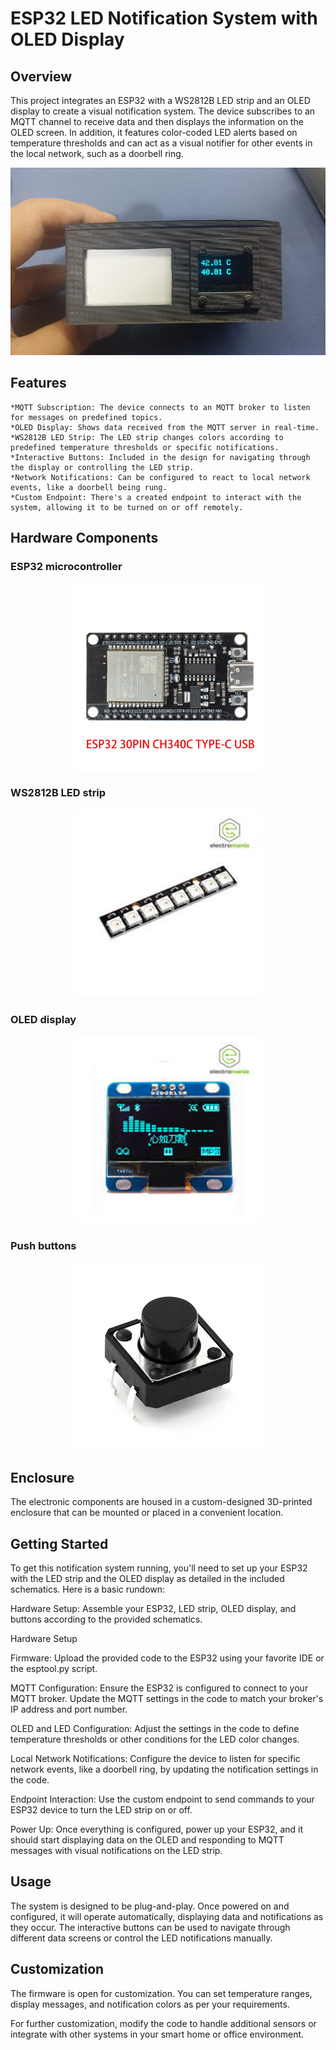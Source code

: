 # ESP32 LED Notification System with OLED Display

## Overview

This project integrates an ESP32 with a WS2812B LED strip and an OLED display to create a visual notification system. The device subscribes to an MQTT channel to receive data and then displays the information on the OLED screen. In addition, it features color-coded LED alerts based on temperature thresholds and can act as a visual notifier for other events in the local network, such as a doorbell ring.

<p align="center">
<img src="./images/frontal.png" height="300">
</p>

## Features

    *MQTT Subscription: The device connects to an MQTT broker to listen for messages on predefined topics.
    *OLED Display: Shows data received from the MQTT server in real-time.
    *WS2812B LED Strip: The LED strip changes colors according to predefined temperature thresholds or specific notifications.
    *Interactive Buttons: Included in the design for navigating through the display or controlling the LED strip.
    *Network Notifications: Can be configured to react to local network events, like a doorbell being rung.
    *Custom Endpoint: There's a created endpoint to interact with the system, allowing it to be turned on or off remotely.

## Hardware Components

### ESP32 microcontroller

<p align="center">
<img src="./images/esp32.png" height="300">
</p>

### WS2812B LED strip

<p align="center">
<img src="./images/ws2812.png" height="300">
</p>

### OLED display

<p align="center">
<img src="./images/oled.png" height="300">
</p>

### Push buttons

<p align="center">
<img src="./images/image.png" height="300">
</p>

## Enclosure

The electronic components are housed in a custom-designed 3D-printed enclosure that can be mounted or placed in a convenient location.

## Getting Started

To get this notification system running, you'll need to set up your ESP32 with the LED strip and the OLED display as detailed in the included schematics. Here is a basic rundown:

Hardware Setup: Assemble your ESP32, LED strip, OLED display, and buttons according to the provided schematics.

Hardware Setup

Firmware: Upload the provided code to the ESP32 using your favorite IDE or the esptool.py script.

MQTT Configuration: Ensure the ESP32 is configured to connect to your MQTT broker. Update the MQTT settings in the code to match your broker's IP address and port number.

OLED and LED Configuration: Adjust the settings in the code to define temperature thresholds or other conditions for the LED color changes.

Local Network Notifications: Configure the device to listen for specific network events, like a doorbell ring, by updating the notification settings in the code.

Endpoint Interaction: Use the custom endpoint to send commands to your ESP32 device to turn the LED strip on or off.

Power Up: Once everything is configured, power up your ESP32, and it should start displaying data on the OLED and responding to MQTT messages with visual notifications on the LED strip.

## Usage

The system is designed to be plug-and-play. Once powered on and configured, it will operate automatically, displaying data and notifications as they occur. The interactive buttons can be used to navigate through different data screens or control the LED notifications manually.

## Customization

The firmware is open for customization. You can set temperature ranges, display messages, and notification colors as per your requirements.

For further customization, modify the code to handle additional sensors or integrate with other systems in your smart home or office environment.
